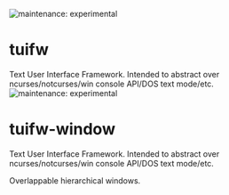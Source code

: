![maintenance: experimental](https://img.shields.io/badge/maintenance-experimental-blue.svg)

# tuifw

Text User Interface Framework. Intended to abstract over ncurses/notcurses/win console API/DOS text mode/etc.
![maintenance: experimental](https://img.shields.io/badge/maintenance-experimental-blue.svg)

# tuifw-window

Text User Interface Framework. Intended to abstract over ncurses/notcurses/win console API/DOS text mode/etc.

Overlappable hierarchical windows.
